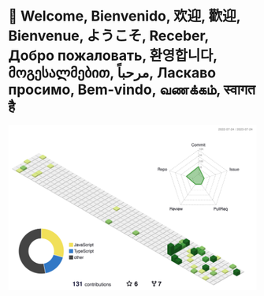 <!---
![](https://komarev.com/ghpvc/?username=JakiChen&style=flat-square)
--->
# 👋 Welcome, Bienvenido, 欢迎, 歡迎, Bienvenue, ようこそ, Receber, Добро пожаловать, 환영합니다, მოგესალმებით, مرحباً, Ласкаво просимо, Bem-vindo, வணக்கம், स्वागत है
![About Me](./profile-3d-contrib/profile-green-animate.svg)
